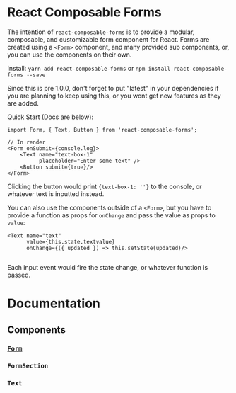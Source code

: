 # React Composable Forms

The intention of `react-composable-forms` is to provide a modular, composable, and customizable form component for React.
Forms are created using a `<Form>` component, and many provided sub components, or, you can use the components on their own.

Install:
`yarn add react-composable-forms` or `npm install react-composable-forms --save`

Since this is pre 1.0.0, don't forget to put "latest" in your dependencies if you are planning to keep using this, or you wont get new features as they are added.

Quick Start (Docs are below):

``` ecmascript 6
import Form, { Text, Button } from 'react-composable-forms';

// In render
<Form onSubmit={console.log}>
    <Text name="text-box-1"
          placeholder="Enter some text" />
    <Button submit={true}/>       
</Form>
```

Clicking the button would print `{text-box-1: ''}` to the console, or whatever text is inputted instead.

You can also use the components outside of a `<Form>`, but you have to provide a function as props for `onChange` and pass the value as props to `value`:

``` ecmascript 6
<Text name="text"
      value={this.state.textvalue}
      onChange={({ updated }) => this.setState(updated)/>
      
```

Each input event would fire the state change, or whatever function is passed.


# Documentation

## Components

### [`Form`](components/form.md) 
### `FormSection`
### `Text`


